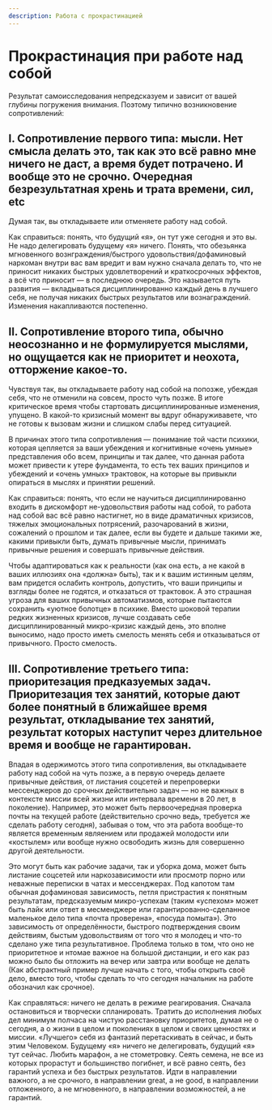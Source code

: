 ```yaml
---
description: Работа с прокрастинацией
---
```


# Прокрастинация при работе над собой

Результат самоисследования непредсказуем и зависит от вашей глубины погружения внимания. Поэтому типично возникновение сопротивлений:



## **I. Сопротивление первого типа**: мысли. Нет смысла делать это, так как это всё равно мне ничего не даст, а время будет потрачено. И вообще это не срочно. Очередная безрезультатная хрень и трата времени, сил, etc&#x20;

Думая так, вы откладываете или отменяете работу над собой.

Как справиться: понять, что будущий «я», он тут уже сегодня и это вы. Не надо делегировать будущему «я» ничего. Понять, что обезьянка мгновенного вознграждения/быстрого удовольствия/дофаминовый наркоман внутри вас вам вредит и вам нужно сначала делать то, что не приносит никаких быстрых удовлетворений и краткосрочных эффектов, а всё что приносит — в последнюю очередь. Это называется путь развития — вкладываться дисциплинированно каждый день в лучшего себя, не получая никаких быстрых результатов или вознаграждений. Изменения накапливаются постепенно.

## **II. Сопротивление второго типа, обычно неосознанно и не формулируется мыслями, но ощущается как не приоритет и неохота, отторжение какое-то.**

Чувствуя так, вы откладываете работу над собой на попозже, убеждая себя, что не отменили на совсем, просто чуть позже. В итоге критическое время чтобы стартовать дисциплинированные изменения, упущено. В какой-то кризисный момент вы вдруг обнаруживавете, что не готовы к вызовам жизни и слишком слабы перед ситуацией.

В причинах этого типа сопротивления — понимание той части психики, которая цепляется за ваши убеждения и когнитивные «очень умные» представления обо всем, принципы и так далее, что данная работа может привести к утере фундамента, то есть тех ваших принципов и убеждений и «очень умных» трактовок, на которые вы привыкли опираться в мыслях и принятии решений.

Как справиться: понять, что если не научиться дисциплинированно входить в дискомфорт не-удовольствия работы над собой, то работа над собой вас всё равно настигнет, но в виде драматичных кризисов, тяжелых эмоциональных потрясений, разочарований в жизни, сожалений о прошлом и так далее, если вы будете и дальше такими же, какими привыкли быть, думать привычные мысли, принимать привычные решения и совершать привычные действия.

Чтобы адаптироваться как к реальности (как она есть, а не какой в ваших иллюзиях она «должна» быть), так и к вашим истинным целям, вам придется ослабить контроль, допустить, что ваши принципы и взгляды более не годятся, и отказаться от трактовок. А это страшная угроза для ваших привычных автоматизмов, которые пытаются сохранить «уютное болотце» в психике. Вместо шоковой терапии редких жизненных кризисов, лучше создавать себе дисциплинированный микро-кризис каждый день, это вполне выносимо, надо просто иметь смелость менять себя и отказываться от привычного. Просто смелость.

## **III. Сопротивление третьего типа: приоритезация предказуемых задач. Приоритезация тех занятий, которые дают более понятный в ближайшее время результат, откладывание тех занятий, результат которых наступит через длительное время и вообще не гарантирован.**

Впадая в одержимотсь этого типа сопротивления, вы откладываете работу над собой на чуть позже, а в первую очередь делаете привычные действия, от листания соцсетей и перепроверки мессенджеров до срочных действительно задач — но не важных в контексте миссии всей жизни или интервала времени в 20 лет, в поколение). Например, это может быть первоочередная проверка почты на текущей работе (действительно срочно ведь, требуется же сделать работу сегодня), забывая о том, что эта работа вообще-то является временным являением или продажей молодости или «костылем» или вообще нужно освободить жизнь для совершенно другой деятельности.&#x20;

Это могут быть как рабочие задачи, так и уборка дома, может быть листание соцсетей или наркозависимости или просмотр порно или неважные переписки в чатах и мессенджерах.  Под капотом там обычная дофаминовая зависимость, петля пристрастия к понятным результатам, предсказуемым микро-успехам (таким «успехом» может быть лайк или ответ в месменджере или гарантированно-сделанное маленькое дело типа «почта проверена», «посуда помыта»). Это зависимость от определённости, быстрого подтверждения своим действиям, быстым удовольствиям от того что я молодец и что-то сделано уже типа результативное. Проблема только в том, что оно не приоритетное и нтомае важное на большой дистанции, и его как раз можно было бы отложить на вечер или завтра или вообще не делать (Как абстрактный пример лучше начать с того, чтобы открыть своё дело, вместо того, чтобы сделать то что сегодня начальник на работе обозначил как срочное).

Как справляться: ничего не делать в режиме реагирования. Сначала остановиться и творчески спланировать. Тратить до исполнения любых дел минимум полчаса на чистую расстановку приоритетов, думая не о сегодня, а о жизни в целом и поколениях в целом и своих ценностях и миссии. «Лучшего» себя из фантазий перетаскивать в сейчас, и быть этим Человеком. Будущему «я» ничего не делегировать, будущий «я» тут сейчас. Любить марафон, а не стометровку. Сеять семена, не все из которых прорастут и большинство погибнет, и всё равно сеять, без гарантий успеха и без быстрых результатов. Идти в направлении важного, а не срочного, в направлении great, а не good, в направлении отложенного, а не мгновенного, в направлении возможностей, а не гарантий.
